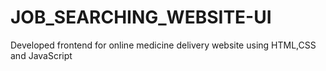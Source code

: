 # JOB_SEARCHING_WEBSITE-UI
Developed frontend for online medicine delivery website using HTML,CSS and JavaScript
